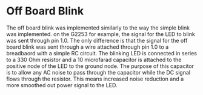 # Off Board Blink
The off board blink was implemented similarly to the way the simple blink was implemented. on the G2253 for example, the signal for the LED to blink was sent through pin 1.0. The only difference is that the signal for the off board blink was sent through a wire attached through pin 1.0 to a breadbaord with a simple RC circuit. The blinking LED is connected in series to a 330 Ohm resistor and a 10 microfarad capacitor is attached to the positive node of the LED to the ground node. The purpose of this capacitor is to allow any AC noise to pass through the capacitor while the DC signal flows through the resistor. This means increased noise reduction and a more smoothed out power signal to the LED. 



